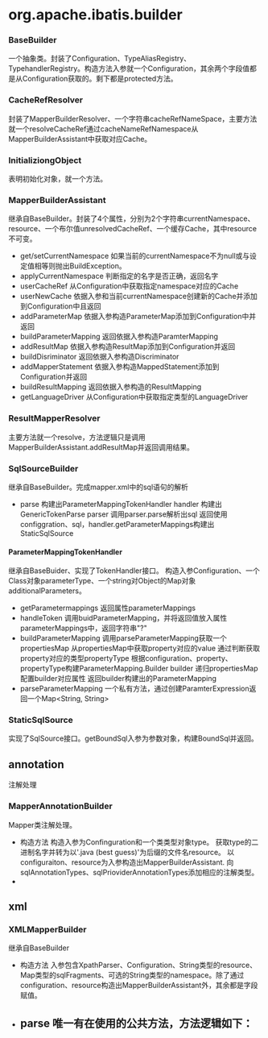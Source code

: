 # org.apache.ibatis.builder
### BaseBuilder
一个抽象类。封装了Configuration、TypeAliasRegistry、TypehandlerRegistry。构造方法入参就一个Configuration，其余两个字段值都是从Configuration获取的。剩下都是protected方法。
### CacheRefResolver
封装了MapperBuilderResolver、一个字符串cacheRefNameSpace，主要方法就一个resolveCacheRef通过cacheNameRefNamespace从MapperBuilderAssistant中获取对应Cache。
### InitializiongObject
表明初始化对象，就一个方法。
### MapperBuilderAssistant
继承自BaseBuilder。封装了4个属性，分别为2个字符串currentNamespace、resource、一个布尔值unresolvedCacheRef、一个缓存Cache，其中resource不可变。
-   get/setCurrentNamespace 如果当前的currentNamespace不为null或与设定值相等则抛出BuildException。
-   applyCurrentNamespace 判断指定的名字是否正确，返回名字
-   userCacheRef 从Configuration中获取指定namespace对应的Cache
-   userNewCache 依据入参和当前currentNamespace创建新的Cache并添加到Configuration中且返回
-   addParameterMap 依据入参构造ParameterMap添加到Configuration中并返回
-   buildParameterMapping 返回依据入参构造ParamterMapping
-   addResultMap 依据入参构造ResultMap添加到Configuration并返回
-   buildDisriminator 返回依据入参构造Discriminator
-   addMapperStatement 依据入参构造MappedStatement添加到Configuration并返回
-   buildResultMapping 返回依据入参构造的ResultMapping
-   getLanguageDriver 从Configuration中获取指定类型的LanguageDriver
### ResultMapperResolver
主要方法就一个resolve，方法逻辑只是调用MapperBuilderAssistant.addResultMap并返回调用结果。
### SqlSourceBuilder
继承自BaseBuilder。完成mapper.xml中的sql语句的解析
-   parse 
    构建出ParameterMappingTokenHandler handler
    构建出GenericTokenParse parser
    调用parser.parse解析出sql
    返回使用configgration、sql，handler.getParameterMappings构建出StaticSqlSource
#### ParameterMappingTokenHandler 
继承自BaseBuider、实现了TokenHandler接口。
构造入参Configuration、一个Class对象parameterType、一个string对Object的Map对象additionalParameters。
-   getParametermappings 返回属性parameterMappings
-   handleToken
    调用buidParameterMapping，并将返回值放入属性parameterMappings中，返回字符串"?"
-   buildParameterMapping
    调用parseParameterMapping获取一个propertiesMap
    从propertiesMap中获取property对应的value
    通过判断获取property对应的类型propertyType
    根据configuration、property、propertyType构建ParameterMapping.Builder builder
    递归propertiesMap配置builder对应属性
    返回builder构建出的ParameterMapping
-   parseParameterMapping 一个私有方法，通过创建ParamterExpression返回一个Map<String, String>
### StaticSqlSource
实现了SqlSource接口。getBoundSql入参为参数对象，构建BoundSql并返回。
    
## annotation
注解处理
### MapperAnnotationBuilder
Mapper类注解处理。
-   构造方法
    构造入参为Confinguration和一个类类型对象type。
    获取type的二进制名字并转为以'.java (best guess)'为后缀的文件名resource。
    以configuraiton、resource为入参构造出MapperBuilderAssistant.
    向sqlAnnotationTypes、sqlPrioviderAnnotationTypes添加相应的注解类型。
-

## xml
### XMLMapperBuilder
继承自BaseBuilder
-   构造方法
    入参包含XpathParser、Configuration、String类型的resource、Map类型的sqlFragments、可选的String类型的namespace。除了通过configuration、resource构造出MapperBuilderAssistant外，其余都是字段赋值。
-   parse
    唯一有在使用的公共方法，方法逻辑如下：
    -   

